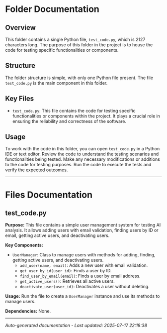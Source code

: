 # Folder Documentation

## Overview
This folder contains a single Python file, `test_code.py`, which is 2127 characters long. The purpose of this folder in the project is to house the code for testing specific functionalities or components.

## Structure
The folder structure is simple, with only one Python file present. The file `test_code.py` is the main component in this folder.

## Key Files
- `test_code.py`: This file contains the code for testing specific functionalities or components within the project. It plays a crucial role in ensuring the reliability and correctness of the software.

## Usage
To work with the code in this folder, you can open `test_code.py` in a Python IDE or text editor. Review the code to understand the testing scenarios and functionalities being tested. Make any necessary modifications or additions to the code for testing purposes. Run the code to execute the tests and verify the expected outcomes.

---

# Files Documentation

## test_code.py

**Purpose:** This file contains a simple user management system for testing AI analysis. It allows adding users with email validation, finding users by ID or email, getting active users, and deactivating users.

**Key Components:**
- `UserManager`: Class to manage users with methods for adding, finding, getting active users, and deactivating users.
  - `add_user(name, email)`: Adds a new user with email validation.
  - `get_user_by_id(user_id)`: Finds a user by ID.
  - `find_user_by_email(email)`: Finds a user by email address.
  - `get_active_users()`: Retrieves all active users.
  - `deactivate_user(user_id)`: Deactivates a user without deleting.

**Usage:** Run the file to create a `UserManager` instance and use its methods to manage users.

**Dependencies:** None.

---
*Auto-generated documentation - Last updated: 2025-07-17 22:18:38*
